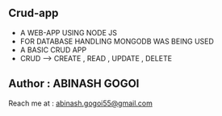 ## Crud-app



* A WEB-APP USING NODE JS
* FOR DATABASE HANDLING MONGODB WAS BEING USED
* A BASIC CRUD APP
* CRUD --> CREATE , READ , UPDATE , DELETE



## Author : ABINASH GOGOI

Reach me  at : abinash.gogoi55@gmail.com
